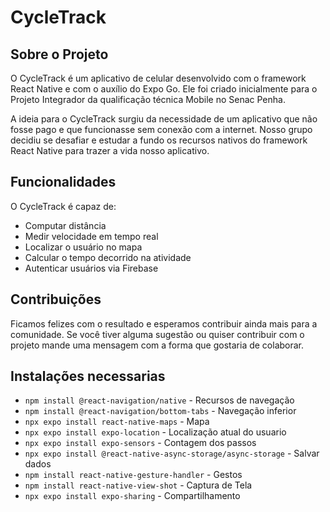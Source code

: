 # CycleTrack

## Sobre o Projeto

O CycleTrack é um aplicativo de celular desenvolvido com o framework React Native e com o auxílio do Expo Go. Ele foi criado inicialmente para o Projeto Integrador da qualificação técnica Mobile no Senac Penha.

A ideia para o CycleTrack surgiu da necessidade de um aplicativo que não fosse pago e que funcionasse sem conexão com a internet. Nosso grupo decidiu se desafiar e estudar a fundo os recursos nativos do framework React Native para trazer a vida nosso aplicativo.

## Funcionalidades

O CycleTrack é capaz de:

- Computar distância
- Medir velocidade em tempo real
- Localizar o usuário no mapa
- Calcular o tempo decorrido na atividade
- Autenticar usuários via Firebase

## Contribuições

Ficamos felizes com o resultado e esperamos contribuir ainda mais para a comunidade. Se você tiver alguma sugestão ou quiser contribuir com o projeto mande uma mensagem com a forma que gostaria de colaborar.

## Instalações necessarias

- `npm install @react-navigation/native` - Recursos de navegação
- `npm install @react-navigation/bottom-tabs` - Navegação inferior
- `npx expo install react-native-maps` - Mapa
- `npx expo install expo-location` - Localização atual do usuario
- `npx expo install expo-sensors` - Contagem dos passos
- `npx expo install @react-native-async-storage/async-storage` - Salvar dados
- `npm install react-native-gesture-handler` - Gestos
- `npm install react-native-view-shot` - Captura de Tela
- `npx expo install expo-sharing` - Compartilhamento
